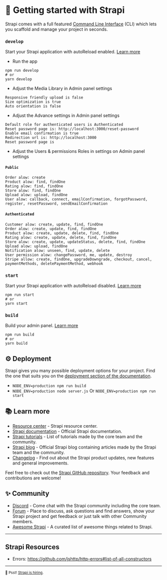 # 🚀 Getting started with Strapi

Strapi comes with a full featured [Command Line Interface](https://docs.strapi.io/developer-docs/latest/developer-resources/cli/CLI.html) (CLI) which lets you scaffold and manage your project in seconds.

### `develop`

Start your Strapi application with autoReload enabled. [Learn more](https://docs.strapi.io/developer-docs/latest/developer-resources/cli/CLI.html#strapi-develop)

- Run the app

```
npm run develop
# or
yarn develop
```

- Adjust the Media Library in Admin panel settings

```
Responsive friendly upload is false
Size optimization is true
Auto orientation is false
```

- Adjust the Advance settings in Admin panel settings

```
Default role for authenticated users is Authenticated
Reset password page is: http://localhost:3000/reset-password
Enable email confirmation is true
Redirection url is: http://localhost:3000
Reset password page is
```

- Adjust the Users & permissions Roles in settings on Admin panel settings

#### `Public`

```
Order alow: create
Product alow: find, findOne
Rating alow: find, findOne
Store alow: find, findOne
Upload alow: upload, findOne
User alow: callback, connect, emailConfirmation, forgotPassword, register, resetPassword, sendEmailConfirmation
```

#### `Authenticated`

```
Customer alow: create, update, find, findOne
Order alow: create, update, find, findOne
Product alow: create, update, delete, find, findOne
Rating alow: create, update, delete, find, findOne
Store alow: create, update, updateStatus, delete, find, findOne
Upload alow: upload, findOne
Notification alow: unseen, find, update, delete
User permission alow: changePassword, me, update, destroy
Stripe allow: create, findOne, upgradeDowngrade, checkout, cancel, paymentMethods, deletePaymentMethod, webhook
```

### `start`

Start your Strapi application with autoReload disabled. [Learn more](https://docs.strapi.io/developer-docs/latest/developer-resources/cli/CLI.html#strapi-start)

```
npm run start
# or
yarn start
```

### `build`

Build your admin panel. [Learn more](https://docs.strapi.io/developer-docs/latest/developer-resources/cli/CLI.html#strapi-build)

```
npm run build
# or
yarn build
```

## ⚙️ Deployment

Strapi gives you many possible deployment options for your project. Find the one that suits you on the [deployment section of the documentation](https://docs.strapi.io/developer-docs/latest/setup-deployment-guides/deployment.html).

- `NODE_ENV=production npm run build`
- `NODE_ENV=production node server.js` Or `NODE_ENV=production npm run start`

## 📚 Learn more

- [Resource center](https://strapi.io/resource-center) - Strapi resource center.
- [Strapi documentation](https://docs.strapi.io) - Official Strapi documentation.
- [Strapi tutorials](https://strapi.io/tutorials) - List of tutorials made by the core team and the community.
- [Strapi blog](https://docs.strapi.io) - Official Strapi blog containing articles made by the Strapi team and the community.
- [Changelog](https://strapi.io/changelog) - Find out about the Strapi product updates, new features and general improvements.

Feel free to check out the [Strapi GitHub repository](https://github.com/strapi/strapi). Your feedback and contributions are welcome!

## ✨ Community

- [Discord](https://discord.strapi.io) - Come chat with the Strapi community including the core team.
- [Forum](https://forum.strapi.io/) - Place to discuss, ask questions and find answers, show your Strapi project and get feedback or just talk with other Community members.
- [Awesome Strapi](https://github.com/strapi/awesome-strapi) - A curated list of awesome things related to Strapi.

---

## Strapi Resources

- Errors: https://github.com/jshttp/http-errors#list-of-all-constructors

---

<sub>🤫 Psst! [Strapi is hiring](https://strapi.io/careers).</sub>
